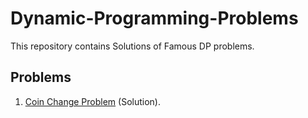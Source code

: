 # Dynamic-Programming-Problems
This repository contains Solutions of Famous DP problems.
## Problems
1. [Coin Change Problem](https://practice.geeksforgeeks.org/problems/coin-change2448/1#) (Solution).
